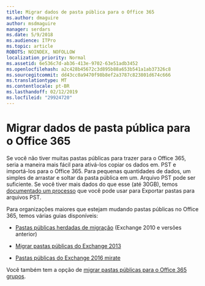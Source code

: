 ```yaml
---
title: Migrar dados de pasta pública para o Office 365
ms.author: dmaguire
author: msdmaguire
manager: serdars
ms.date: 5/9/2018
ms.audience: ITPro
ms.topic: article
ROBOTS: NOINDEX, NOFOLLOW
localization_priority: Normal
ms.assetid: 6e536c7d-ab36-413e-9702-63e51adb3452
ms.openlocfilehash: a2c428b45672c3d895b88a653b541a1ab37326c8
ms.sourcegitcommit: dd43cc0a9470f98b8ef2a3787c823801d674c666
ms.translationtype: MT
ms.contentlocale: pt-BR
ms.lasthandoff: 02/12/2019
ms.locfileid: "29924720"
---
```

# <a name="migrate-public-folder-data-to-office-365"></a>Migrar dados de pasta pública para o Office 365

Se você não tiver muitas pastas públicas para trazer para o Office 365, seria a maneira mais fácil para ativá-los copiar os dados em. PST e importá-los para o Office 365. Para pequenas quantidades de dados, um simples de arrastar e soltar da pasta pública em um. Arquivo PST pode ser suficiente. Se você tiver mais dados do que esse (até 30GB), temos [documentado um processo](https://technet.microsoft.com/library/dn874017%28v=exchg.150%29.aspx) que você pode usar para Exportar pastas para arquivos PST. 
  
Para organizações maiores que estejam mudando pastas públicas no Office 365, temos várias guias disponíveis:
  
- [Pastas públicas herdadas de migração](https://technet.microsoft.com/library/dn874017%28v=exchg.150%29.aspx) (Exchange 2010 e versões anterior) 
    
- [Migrar pastas públicas do Exchange 2013](https://technet.microsoft.com/library/mt798260%28v=exchg.150%29.aspx)
    
- [Pastas públicas do Exchange 2016 mirate](https://technet.microsoft.com/library/mt798260%28v=exchg.160%29.aspx)
    
Você também tem a opção de [migrar pastas públicas para o Office 365 grupos](https://technet.microsoft.com/library/mt843872%28v=exchg.150%29.aspx).
  

